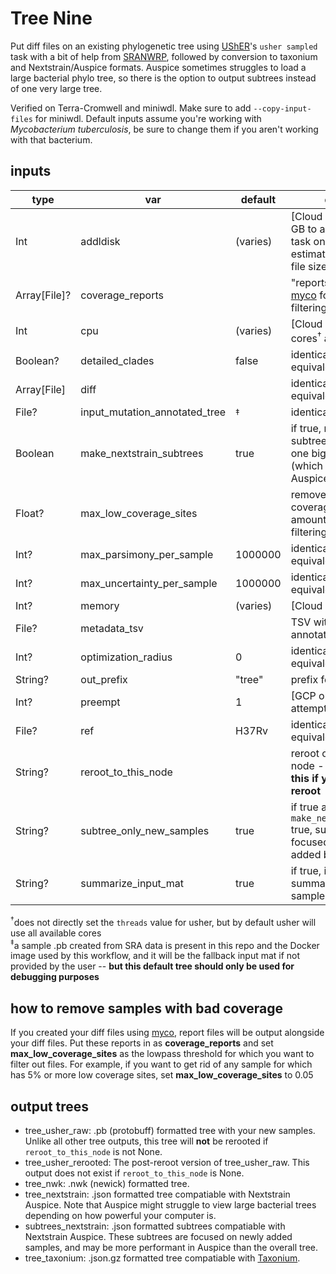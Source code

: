 # Tree Nine
Put diff files on an existing phylogenetic tree using [UShER](https://www.nature.com/articles/s41588-021-00862-7)'s `usher sampled` task with a bit of help from [SRANWRP](https://www.github.com/aofarrel/SRANWRP), followed by conversion to taxonium and Nextstrain/Auspice formats. Auspice sometimes struggles to load a large bacterial phylo tree, so there is the option to output subtrees instead of one very large tree.

Verified on Terra-Cromwell and miniwdl. Make sure to add `--copy-input-files` for miniwdl. Default inputs assume you're working with _Mycobacterium tuberculosis_, be sure to change them if you aren't working with that bacterium.
 
## inputs
| type    	        | var                        	| default 	| description                                                           |
|	-------------------|-----------------------------|----------|-----------------------------------------------------------------------|
| Int     	        | addldisk                    	| (varies) 	| [Cloud only] additional GB to allocate a given task on top of best guess estimate based on input file size |
| Array[File]?      | coverage_reports              |        	| "reports" output from [myco](https://github.com/aofarrel/myco) for bad data filtering  |
| Int     	        | cpu                        	| (varies) 	| [Cloud only] number of cores<sup>†</sup> available                    |
| Boolean? 	        | detailed_clades            	| false   	| identical to usher equivalent                                         |
| Array[File]       | diff                       	|         	| identical to usher equivalent                                         |
| File?             | input_mutation_annotated_tree | <sup>‡</sup> | identical to usher i                                              |
| Boolean           | make_nextstrain_subtrees      | true   	| if true, make Nextstrain subtrees; if false, make one big Nextstrain tree (which might lag in Auspice)  |
| Float?            | max_low_coverage_sites        |        	| remove files with coverage below this amount for bad data filtering   |
| Int?           	| max_parsimony_per_sample   	| 1000000 	| identical to usher equivalent                                         |
| Int?           	| max_uncertainty_per_sample 	| 1000000 	| identical to usher equivalent                                         |
| Int?           	| memory                     	| (varies)	| [Cloud only] memory                                                   |
| File?           	| metadata_tsv                	|        	| TSV with metadata to annotate                                         |
| Int?     	        | optimization_radius        	| 0       	| identical to usher equivalent                                         |
| String?        	| out_prefix           	        | "tree"	| prefix for all outputs                                                |
| Int?           	| preempt                    	| 1       	| [GCP only] preemptible attempts                                       |
| File?             | ref                           | H37Rv 	| identical to usher equivalent                                         |
| String?        	| reroot_to_this_node           |        	| reroot output tree to this node - **do NOT define this if you don't want to reroot**              |
| String?        	| subtree_only_new_samples      | true   	| if true and if `make_nextstrain_subtrees` true, subtrees will only be focused on samples added by your diffs              |
| String?        	| summarize_input_mat      | true   	| if true, input tree will be summarized before any samples are added              |


<sup>†</sup>does not directly set the `threads` value for usher, but by default usher will use all available cores  
<sup>‡</sup>a sample .pb created from SRA data is present in this repo and the Docker image used by this workflow, and it will be the fallback input mat if not provided by the user -- **but this default tree should only be used for debugging purposes** 


## how to remove samples with bad coverage
If you created your diff files using [myco](https://github.com/aofarrel/myco), report files will be output alongside your diff files. Put these reports in as **coverage_reports** and set **max_low_coverage_sites** as the lowpass threshold for which you want to filter out files. For example, if you want to get rid of any sample for which has 5% or more low coverage sites, set **max_low_coverage_sites** to 0.05

## output trees
* tree_usher_raw: .pb (protobuff) formatted tree with your new samples. Unlike all other tree outputs, this tree will **not** be rerooted if `reroot_to_this_node` is not None.
* tree_usher_rerooted: The post-reroot version of tree_usher_raw. This output does not exist if `reroot_to_this_node` is None.
* tree_nwk: .nwk (newick) formatted tree.
* tree_nextstrain: .json formatted tree compatiable with Nextstrain Auspice. Note that Auspice might struggle to view large bacterial trees depending on how powerful your computer is.
* subtrees_nextstrain: .json formatted subtrees compatiable with Nextstrain Auspice. These subtrees are focused on newly added samples, and may be more performant in Auspice than the overall tree.
* tree_taxonium: .json.gz formatted tree compatiable with [Taxonium](https://taxonium.org/).
